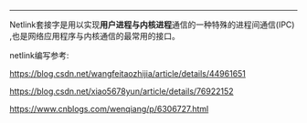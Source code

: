 ---

Netlink套接字是用以实现**用户进程与内核进程**通信的一种特殊的进程间通信(IPC) ,也是网络应用程序与内核通信的最常用的接口。



netlink编写参考:

<https://blog.csdn.net/wangfeitaozhijia/article/details/44961651>

https://blog.csdn.net/xiao5678yun/article/details/76922152

<https://www.cnblogs.com/wenqiang/p/6306727.html>